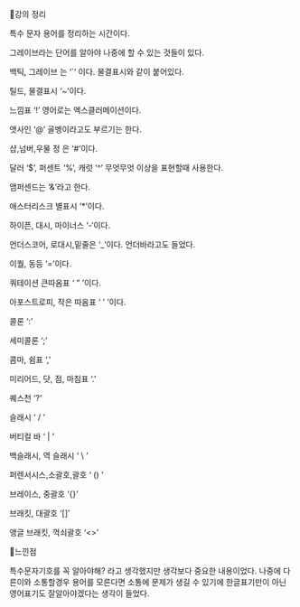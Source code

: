 📌강의 정리

특수 문자 용어를 정리하는 시간이다. 

그레이브라는 단어를 알아야 나중에 할 수 있는 것들이 있다.

백틱, 그레이브 는 ‘`’ 이다. 물결표시와 같이 붙어있다.

틸드, 물결표시 ‘~’이다. 

느낌표 ‘!’ 영어로는 엑스클러메이션이다.

앳사인 ‘@’ 골벵이라고도 부르기는 한다.

샵,넘버,우물 정 은 ‘#’이다.

달러 ‘$’, 퍼센트 ‘%’, 캐럿 ‘^’ 무엇무엇 이상을 표현할때 사용한다.

앰퍼센드는 ‘&’라고 한다. 

애스터리스크 별표시 ‘*’이다.

하이픈, 대시, 마이너스 ‘-‘이다.

언더스코어, 로대시,밑줄은 ‘_’이다. 언더바라고도 들었다.

이퀄, 동등 ‘=’이다. 

쿼테이션 큰따옴표 ‘ ” ’이다.

아포스트로피, 작은 따옴표 ‘ ’ ’이다.

콜론 ‘:’ 

세미콜론 ‘;’

콤마, 쉼표 ‘,’

미리어드, 닷, 점, 마침표 ‘.’

퀘스천 ‘?’

슬래시 ‘ / ’

버티컬 바 ‘ | ’

백슬래시, 역 슬래시 ‘ \ ’

퍼렌서시스,소괄호,괄호 ‘ () ’

브레이스, 중괄호 ‘{}’

브래킷, 대괄호 ‘[]’

앵글 브래킷, 꺽쇠괄호 ‘<>’

📌느낀점

특수문자기호를 꼭 알아야해? 라고 생각했지만 생각보다 중요한 내용이었다. 나중에 다른이와 소통할경우 용어를 모른다면 소통에 문제가 생길 수 있기에 한글표기만이 아닌 영어표기도 잘알아야겠다는 생각이 들었다.
